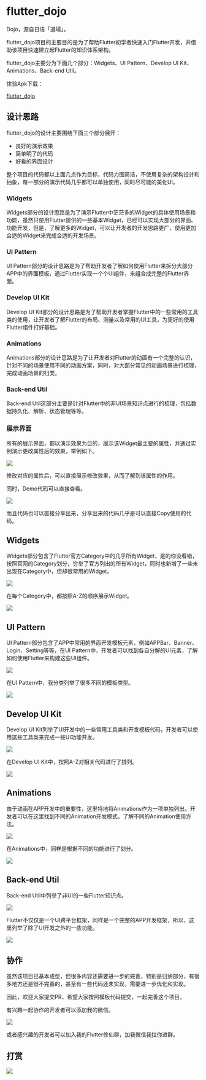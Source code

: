 # flutter_dojo

Dojo，源自日语「道場」。

flutter_dojo项目的主要目的是为了帮助Flutter初学者快速入门Flutter开发，并借助该项目快速建立起Flutter的知识体系架构。

flutter_dojo主要分为下面几个部分：Widgets、UI Pattern、Develop UI Kit、Animations、Back-end Util。

体验Apk下载：

[flutter_dojo]()  

## 设计思路

flutter_dojo的设计主要围绕下面三个部分展开：

- 良好的演示效果
- 简单明了的代码
- 好看的界面设计

整个项目的代码都以上面几点作为目标，代码力图简洁，不使用复杂的架构设计和抽象，每一部分的演示代码几乎都可以单独使用，同时尽可能的美化UI。

### Widgets

Widgets部分的设计思路是为了演示Flutter中茫茫多的Widget的具体使用场景和功能，虽然只使用Flutter提供的一些基本Widget，已经可以实现大部分的界面、功能开发，但是，了解更多的Widget，可以让开发者的开发思路更广，使用更加合适的Widget来完成合适的开发场景。

### UI Pattern

UI Pattern部分的设计思路是为了帮助开发者了解如何使用Flutter来拆分大部分APP中的界面模板，通过Flutter实现一个个UI组件，来组合成完整的Flutter界面。

### Develop UI Kit

Develop UI Kit部分的设计思路是为了帮助开发者掌握Flutter中的一些常用的工具类的使用，让开发者了解Flutter的布局、测量以及常用的UI工具，为更好的使用Flutter组件打好基础。

### Animations

Animations部分的设计思路是为了让开发者对Flutter的动画有一个完整的认识，针对不同的场景使用不同的动画方案，同时，对大部分常见的动画场景进行梳理，完成动画场景的归类。

### Back-end Util

Back-end Util这部分主要是针对Flutter中的非UI场景知识点进行的梳理，包括数据持久化、解析、状态管理等等。

### 展示界面

所有的展示界面，都以演示效果为目的，展示该Widget最主要的属性，并通过实例演示更改属性后的效果，举例如下。

![](resource/6.png)

修改对应的属性后，可以直接展示修改效果，从而了解到该属性的作用。

同时，Demo代码可以直接查看。

![](resource/61.png)

而且代码也可以直接分享出来，分享出来的代码几乎是可以直接Copy使用的代码。

## Widgets

Widgets部分包含了Flutter官方Category中的几乎所有Widget，是的你没看错，按照官网的Category划分，穷举了官方列出的所有Widget，同时也新增了一些未出现在Category中，但却很常用的Widget。

![](resource/1.png)

在每个Category中，都按照A-Z的顺序展示Widget。

![](resource/11.png)

## UI Pattern

UI Pattern部分包含了APP中常用的界面开发模板元素，例如APPBar、Banner、Login、Setting等等，在UI Pattern中，开发者可以找到各自分解的UI元素，了解如何使用Flutter来构建这些UI组件。

![](resource/2.png)

在UI Pattern中，我分类列举了很多不同的模板类型。

![](resource/21.png)

## Develop UI Kit

Develop UI Kit列举了UI开发中的一些常用工具类和开发模板代码，开发者可以使用这些工具类来完成一些UI功能开发。

![](resource/3.png)

在Develop UI Kit中，按照A-Z对相关代码进行了排列。

![](resource/31.png)

## Animations

由于动画在APP开发中的重要性，这里特地将Animations作为一项单独列出。开发者可以在这里找到不同的Animation开发模式，了解不同的Animation使用方法。

![](resource/4.png)

在Animations中，同样是根据不同的功能进行了划分。

![](resource/41.png)

## Back-end Util

Back-end Util中列举了非UI的一些Flutter知识点。

![](resource/5.png)

Flutter不仅仅是一个UI跨平台框架，同样是一个完整的APP开发框架，所以，这里列举了除了UI开发之外的一些功能。

![](resource/51.png)

## 协作

虽然该项目已基本成型，但很多内容还需要进一步的完善，特别是归纳部分，有很多地方还是很不完善的，甚至有一些代码还未实现，需要进一步优化和实现。

因此，欢迎大家提交PR，希望大家按照模板代码提交，一起完善这个项目。

有兴趣一起协作的开发者可以添加我的微信。

![](resource/7.jpeg)

或者感兴趣的开发者可以加入我的Flutter修仙群，加我微信我拉你进群。

## 打赏

![](resource/8.png)

